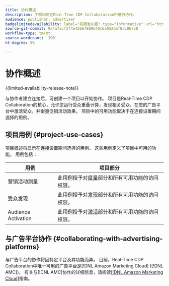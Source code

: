 ```yaml
---
title: 协作概述
description: 了解如何在Real-Time CDP Collaboration中进行协作。
audience: publisher, advertiser
badgelimitedavailability: label="有限发布版" type="Informative" url="https://helpx.adobe.com/cn/legal/product-descriptions/real-time-customer-data-platform-collaboration.html newtab=true"
source-git-commit: 9a4a7acf3f4e42667889b40c6a052aaf83c06758
workflow-type: tm+mt
source-wordcount: '190'
ht-degree: 5%

---
```


# 协作概述

{{limited-availability-release-note}}

与协作者建立连接后，可创建一个项目以开始协作。 项目是Real-Time CDP Collaboration的核心，允许您运行受众重叠计算，发现相关受众，在您的广告平台中激活受众，并衡量促销活动效果。 项目中的可用功能取决于在连接设置期间选择的用例。

## 项目用例 {#project-use-cases}

项目概述将显示在连接设置期间选择的用例。 这些用例定义了项目中可用的功能。 用例包括：

| 用例 | 项目部分 |
| --- | --- |
| 营销活动测量 | 此用例授予对[度量](/help/guide/collaborate/measure.md)部分和所有可用功能的访问权限。 |
| 受众发现 | 此用例授予对[发现](/help/guide/collaborate/discover.md)部分和所有可用功能的访问权限。 |
| Audience Activation | 此用例授予对[激活](/help/guide/collaborate/activate.md)部分和所有可用功能的访问权限。 |

## 与广告平台协作 {#collaborating-with-advertising-platforms}

与广告平台的协作将因特定平台及其功能而异。 目前，Real-Time CDP Collaboration中唯一可用的广告平台是[!DNL Amazon Marketing Cloud] ([!DNL AMC])。 有关与[!DNL AMC]协作的详细信息，请阅读[[!DNL Amazon Marketing Cloud]](/help/guide/collaborate/advertising-platforms/amc.md)指南。
